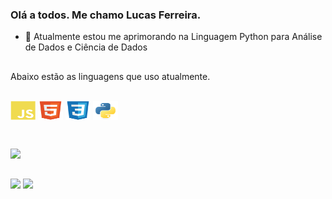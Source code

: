 ### Olá a todos. Me chamo Lucas Ferreira.

- 🌱 Atualmente estou me aprimorando na Linguagem Python para Análise de Dados e Ciência de Dados 

##

Abaixo estão as linguagens que uso atualmente.
<div style="display: inline_block"><br>
  <img align="center" alt="Rafa-Js" height="30" width="40" src="https://raw.githubusercontent.com/devicons/devicon/master/icons/javascript/javascript-plain.svg">
  <img align="center" alt="Rafa-HTML" height="30" width="40" src="https://raw.githubusercontent.com/devicons/devicon/master/icons/html5/html5-original.svg">
  <img align="center" alt="Rafa-CSS" height="30" width="40" src="https://raw.githubusercontent.com/devicons/devicon/master/icons/css3/css3-original.svg">
  <img align="center" alt="Rafa-Python" height="30" width="40" src="https://raw.githubusercontent.com/devicons/devicon/master/icons/python/python-original.svg">
  <link rel="stylesheet" type='text/css' href="https://cdn.jsdelivr.net/gh/devicons/devicon@latest/devicon.min.css" />
          
 </div>
 
 ##
 
 <br>
<picture>
  <source
    srcset="https://github-readme-stats.vercel.app/api?username=homerlucas&show_icons=true&theme=dark"
    media="(prefers-color-scheme: dark)"
  />
  <source
    srcset="https://github-readme-stats.vercel.app/api?username=homerlucas&show_icons=true"
    media="(prefers-color-scheme: light), (prefers-color-scheme: no-preference)"
  />
  <img src="https://github-readme-stats.vercel.app/api?username=homerlucas&show_icons=true" />
</picture>

##

<div> 
  <a href = "mailto:lucas1001996@gmail.com"><img src="https://img.shields.io/badge/-Gmail-%23333?style=for-the-badge&logo=gmail&logoColor=white" target="_blank"></a>
  <a href="https://www.linkedin.com/in/lucas-ferreira-miranda-539166105/" target="_blank"><img src="https://img.shields.io/badge/-LinkedIn-%230077B5?style=for-the-badge&logo=linkedin&logoColor=white" target="_blank"></a> 
  
